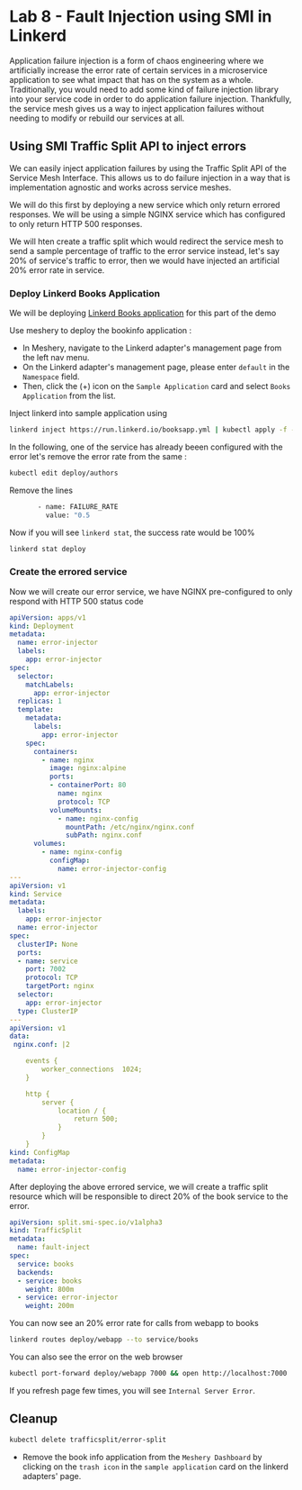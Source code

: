 # Lab 8 - Fault Injection using SMI in Linkerd

Application failure injection is a form of chaos engineering where we artificially increase the error rate of certain services in a microservice application to see what impact that has on the system as a whole. Traditionally, you would need to add some kind of failure injection library into your service code in order to do application failure injection. Thankfully, the service mesh gives us a way to inject application failures without needing to modify or rebuild our services at all.

## Using SMI Traffic Split API to inject errors

We can easily inject application failures by using the Traffic Split API of the Service Mesh Interface. This allows us to do failure injection in a way that is implementation agnostic and works across service meshes.

We will do this first by deploying a new service which only return errored responses. We will be using a simple NGINX service which has configured to only return HTTP 500 responses. 

We will hten create a traffic split which would redirect the service mesh to send a sample percentage of traffic to the error service instead, let's say 20% of service's traffic to error, then we would have injected an artificial 20% error rate in service.


### Deploy Linkerd Books Application

We will be deploying [Linkerd Books application](https://github.com/BuoyantIO/booksapp) for this part of the demo

Use meshery to deploy the bookinfo application :
- In Meshery, navigate to the Linkerd adapter's management page from the left nav menu.
- On the Linkerd adapter's management page, please enter `default` in the `Namespace` field.
- Then, click the (+) icon on the `Sample Application` card and select `Books Application` from the list.

Inject linkerd into sample application using 
```sh
linkerd inject https://run.linkerd.io/booksapp.yml | kubectl apply -f -
```

In the following, one of the service has already beeen configured with the error let's remove the error rate from the same :
```sh
kubectl edit deploy/authors
```

Remove the lines 
```sh
       - name: FAILURE_RATE
         value: "0.5
```

Now if you will see `linkerd stat`, the success rate would be 100%
```sh
linkerd stat deploy
```

### Create the errored service

Now we will create our error service, we have NGINX pre-configured to only respond with HTTP 500 status code 
```yaml
apiVersion: apps/v1
kind: Deployment
metadata:
  name: error-injector
  labels:
    app: error-injector
spec:
  selector:
    matchLabels:
      app: error-injector
  replicas: 1
  template:
    metadata:
      labels:
        app: error-injector
    spec:
      containers:
        - name: nginx
          image: nginx:alpine
          ports:
          - containerPort: 80
            name: nginx
            protocol: TCP
          volumeMounts:
            - name: nginx-config
              mountPath: /etc/nginx/nginx.conf
              subPath: nginx.conf
      volumes:
        - name: nginx-config
          configMap:
            name: error-injector-config
---
apiVersion: v1
kind: Service
metadata:
  labels:
    app: error-injector
  name: error-injector
spec:
  clusterIP: None
  ports:
  - name: service
    port: 7002
    protocol: TCP
    targetPort: nginx
  selector:
    app: error-injector
  type: ClusterIP
---
apiVersion: v1
data:
 nginx.conf: |2

    events {
        worker_connections  1024;
    }

    http {
        server {
            location / {
                return 500;
            }
        }
    }
kind: ConfigMap
metadata:
  name: error-injector-config
```

After deploying the above errored service, we will create a traffic split resource which will be responsible to direct 20% of the book service to the error. 

```yaml
apiVersion: split.smi-spec.io/v1alpha3
kind: TrafficSplit
metadata:
  name: fault-inject
spec:
  service: books
  backends:
  - service: books
    weight: 800m
  - service: error-injector
    weight: 200m
```

You can now see an 20% error rate for calls from webapp to books 
```sh
linkerd routes deploy/webapp --to service/books
```

You can also see the error on the web browser
```sh
kubectl port-forward deploy/webapp 7000 && open http://localhost:7000
```

If you refresh page few times, you will see `Internal Server Error`.

## Cleanup
```sh
kubectl delete trafficsplit/error-split
```

- Remove the book info application from the `Meshery Dashboard` by clicking on the `trash icon` in the `sample application` card on the linkerd adapters' page.
